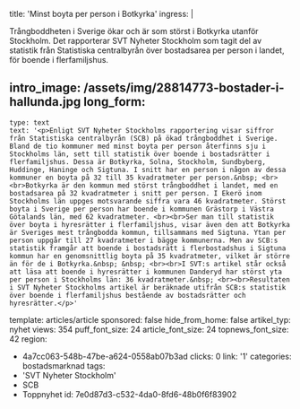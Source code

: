 title: 'Minst boyta per person i Botkyrka'
ingress: |
  <p>Trångboddheten i Sverige ökar och är som störst i Botkyrka utanför Stockholm. Det rapporterar SVT Nyheter Stockholm som tagit del av statistik från Statistiska centralbyrån över bostadsarea per person i landet, för boende i flerfamiljshus.
  </p>
  
intro_image: /assets/img/28814773-bostader-i-hallunda.jpg
long_form:
  -
    type: text
    text: '<p>Enligt SVT Nyheter Stockholms rapportering visar siffror från Statistiska centralbyrån (SCB) på ökad trångboddhet i Sverige. Bland de tio kommuner med minst boyta per person återfinns sju i Stockholms län, sett till statistik över boende i bostadsrätter i flerfamiljshus. Dessa är Botkyrka, Solna, Stockholm, Sundbyberg, Huddinge, Haninge och Sigtuna. I snitt har en person i någon av dessa kommuner en boyta på 32 till 35 kvadratmeter per person.&nbsp; <br><br>Botkyrka är den kommun med störst trångboddhet i landet, med en bostadsarea på 32 kvadratmeter i snitt per person. I Ekerö inom Stockholms län uppges motsvarande siffra vara 46 kvadratmeter. Störst boyta i Sverige per person har boende i kommunen Grästorp i Västra Götalands län, med 62 kvadratmeter. <br><br>Ser man till statistik över boyta i hyresrätter i flerfamiljshus, visar även den att Botkyrka är Sveriges mest trångbodda kommun, tillsammans med Sigtuna. Ytan per person uppgår till 27 kvadratmeter i bägge kommunerna. Men av SCB:s statistik framgår att boende i bostadsrätt i flerbostadshus i Sigtuna kommun har en genomsnittlig boyta på 35 kvadratmeter, vilket är större än för de i Botkyrka.&nbsp; &nbsp; <br><br>I SVT:s artikel står också att läsa att boende i hyresrätter i kommunen Danderyd har störst yta per person i Stockholms län: 36 kvadratmeter.&nbsp; <br><br>Resultaten i SVT Nyheter Stockholms artikel är beräknade utifrån SCB:s statistik över boende i flerfamiljshus bestående av bostadsrätter och hyresrätter.</p>'
template: articles/article
sponsored: false
hide_from_home: false
artikel_typ: nyhet
views: 354
puff_font_size: 24
article_font_size: 24
topnews_font_size: 42
region:
  - 4a7cc063-548b-47be-a624-0558ab07b3ad
clicks: 0
link: '1'
categories: bostadsmarknad
tags:
  - 'SVT Nyheter Stockholm'
  - SCB
  - Toppnyhet
id: 7e0d87d3-c532-4da0-8fd6-48b0f6f83902
